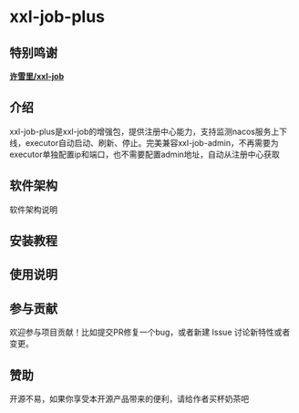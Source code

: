 # xxl-job-plus

## 特别鸣谢

**[许雪里/xxl-job](https://www.xuxueli.com/xxl-job/)**

## 介绍

xxl-job-plus是xxl-job的增强包，提供注册中心能力，支持监测nacos服务上下线，executor自动启动、刷新、停止。完美兼容xxl-job-admin，不再需要为executor单独配置ip和端口，也不需要配置admin地址，自动从注册中心获取

## 软件架构

软件架构说明

## 安装教程

## 使用说明

## 参与贡献

欢迎参与项目贡献！比如提交PR修复一个bug，或者新建 Issue 讨论新特性或者变更。

## 赞助

开源不易，如果你享受本开源产品带来的便利，请给作者买杯奶茶吧

